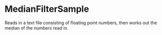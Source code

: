 # MedianFilterSample
Reads in a text file consisting of floating point numbers, then works out the median of the numbers read in.
